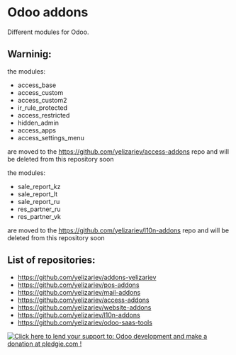 Odoo addons
===========



Different modules for Odoo.

Warninig:
---------
the modules:
 - access_base
 - access_custom
 - access_custom2
 - ir_rule_protected
 - access_restricted
 - hidden_admin
 - access_apps
 - access_settings_menu

are moved to the https://github.com/yelizariev/access-addons repo and will be deleted from this repository soon

the modules:
 - sale_report_kz
 - sale_report_lt
 - sale_report_ru
 - res_partner_ru
 - res_partner_vk

are moved to the https://github.com/yelizariev/l10n-addons repo and will be deleted from this repository soon


List of repositories:
---------------------

* https://github.com/yelizariev/addons-yelizariev
* https://github.com/yelizariev/pos-addons
* https://github.com/yelizariev/mail-addons
* https://github.com/yelizariev/access-addons
* https://github.com/yelizariev/website-addons
* https://github.com/yelizariev/l10n-addons
* https://github.com/yelizariev/odoo-saas-tools

<a href='https://pledgie.com/campaigns/30787'><img alt='Click here to lend your support to: Odoo development and make a donation at pledgie.com !' src='https://pledgie.com/campaigns/30787.png?skin_name=chrome' border='0' ></a>
